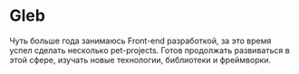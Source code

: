 # Gleb
Чуть больше года занимаюсь Front-end разработкой, за это время успел сделать несколько pet-projects.
Готов продолжать развиваться в этой сфере, изучать новые технологии, библиотеки и фреймворки.
